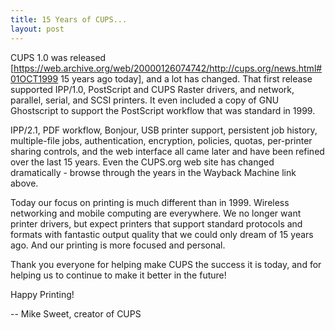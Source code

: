 ```yaml
---
title: 15 Years of CUPS...
layout: post
---
```


CUPS 1.0 was released [https://web.archive.org/web/20000126074742/http://cups.org/news.html#01OCT1999 15 years ago today], and a lot has changed. That first release supported IPP/1.0, PostScript and CUPS Raster drivers, and network, parallel, serial, and SCSI printers. It even included a copy of GNU Ghostscript to support the PostScript workflow that was standard in 1999.

IPP/2.1, PDF workflow, Bonjour, USB printer support, persistent job history, multiple-file jobs, authentication, encryption, policies, quotas, per-printer sharing controls, and the web interface all came later and have been refined over the last 15 years. Even the CUPS.org web site has changed dramatically - browse through the years in the Wayback Machine link above.

Today our focus on printing is much different than in 1999. Wireless networking and mobile computing are everywhere. We no longer want printer drivers, but expect printers that support standard protocols and formats with fantastic output quality that we could only dream of 15 years ago. And our printing is more focused and personal.

Thank you everyone for helping make CUPS the success it is today, and for helping us to continue to make it better in the future!

Happy Printing!

-- Mike Sweet, creator of CUPS
